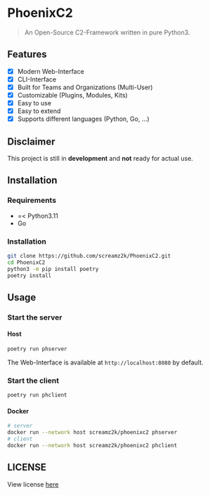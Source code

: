 # PhoenixC2
> An Open-Source C2-Framework written in pure Python3.

## Features
- [x] Modern Web-Interface
- [x] CLI-Interface
- [x] Built for Teams and Organizations (Multi-User)
- [x] Customizable (Plugins, Modules, Kits)
- [x] Easy to use
- [x] Easy to extend
- [x] Supports different languages (Python, Go, ...)

## Disclaimer
This project is still in **development** and **not** ready for actual use.

## Installation

### Requirements
- =< Python3.11
- Go

### Installation

```bash
git clone https://github.com/screamz2k/PhoenixC2.git
cd PhoenixC2
python3 -m pip install poetry
poetry install
```

## Usage

### Start the server

#### Host

```bash
poetry run phserver
```

The Web-Interface is available at `http://localhost:8080` by default.

### Start the client
```bash
poetry run phclient
```

#### Docker
```bash
# server
docker run --network host screamz2k/phoenixc2 phserver
# client
docker run --network host screamz2k/phoenixc2 phclient
```

## LICENSE
View license [here](LICENSE)
